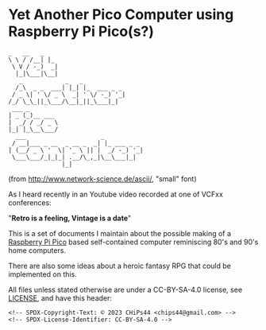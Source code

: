 # Yet Another Pico Computer using Raspberry Pi Pico(s?)

```text
_   __   _   
\ \ / /__| |_ 
 \ V / -_)  _|
  |_|\___|\__|
   _            _   _            
  /_\  _ _  ___| |_| |_  ___ _ _ 
 / _ \| ' \/ _ \  _| ' \/ -_) '_|
/_/ \_\_||_\___/\__|_||_\___|_|  
 ___ _        
| _ (_)__ ___ 
|  _/ / _/ _ \
|_| |_\__\___/ 
  ___                     _           
 / __|___ _ __  _ __ _  _| |_ ___ _ _ 
| (__/ _ \ '  \| '_ \ || |  _/ -_) '_|
 \___\___/_|_|_| .__/\_,_|\__\___|_|  
               |_|                    
```

(from <http://www.network-science.de/ascii/>, "small" font)

As I heard recently in an Youtube video recorded at one of VCFxx conferences:

"**Retro is a feeling, Vintage is a date**"

This is a set of documents I maintain about the possible making of a [Raspberry Pi Pico](https://www.raspberrypi.com/products/raspberry-pi-pico/) based self-contained computer reminiscing 80's and 90's home computers.

There are also some ideas about a heroic fantasy RPG that could be implemented on this.

All files unless stated otherwise are under a CC-BY-SA-4.0 license, see [LICENSE](LICENSE), and have this header:

```text
<!-- SPDX-Copyright-Text: © 2023 CHiPs44 <chips44@gmail.com> -->
<!-- SPDX-License-Identifier: CC-BY-SA-4.0 -->
```
